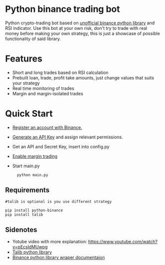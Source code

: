 # Python binance trading bot

Python crypto-trading bot based on [unofficial binance python library](https://github.com/sammchardy/python-binance "unofficial binance python library") and RSI indicator. Use this bot at your own risk, don't try to trade with real money before making your own strategy, this is just a showcase of possible functionality of said library.



# Features
- Short and long trades based on RSI calculation
- Prebuilt loan, trade, profit take amounts, just change values that suits your strategy
- Real time monitoring of trades
- Margin and margin-isolated trades

# Quick Start

- [Register an account with Binance.](https://www.binance.com/en/register?ref=TVUOOEYC "Register an account with Binance.")
- [Generate an API Key](https://www.binance.com/en/my/settings/api-management "Generate an API Key") and assign relevant permissions.
- Get an API and Secret Key, insert into config.py
- [Enable margin trading](https://www.binance.com/en/my/wallet/account/margin "Enable margin trading")
- Start main.py


    	python main.py
	
## Requirements
	#talib is optional is you use different strategy

	pip install python-binance
	pip install talib

## Sidenotes

- Yotube video with more explanation: https://www.youtube.com/watch?v=pEcsIdMUwpg
- [Talib python library](https://github.com/mrjbq7/ta-lib "Talib python library") 
- [Binance python library wraper documentaion](https://python-binance.readthedocs.io/en/latest/ "Binance python library wraper documentaion")
